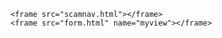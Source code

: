 <!DOCTYPE html>
<html>
  <head>
    <meta http-equiv="content-type" content="text/html; charset=utf-8" />
    <meta name="" content="">
    <title></title>
  </head>
  <frameset rows="20%, 80%,">
    
    <frame src="scamnav.html"></frame>
    <frame src="form.html" name="myview"></frame>
  </frameset>
</html>
